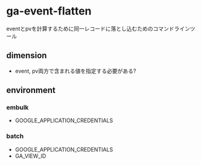 # ga-event-flatten

eventとpvを計算するために同一レコードに落とし込むためのコマンドラインツール


## dimension
- event, pv両方で含まれる値を指定する必要がある?

## environment
### embulk
- GOOGLE_APPLICATION_CREDENTIALS

### batch
- GOOGLE_APPLICATION_CREDENTIALS
- GA_VIEW_ID
